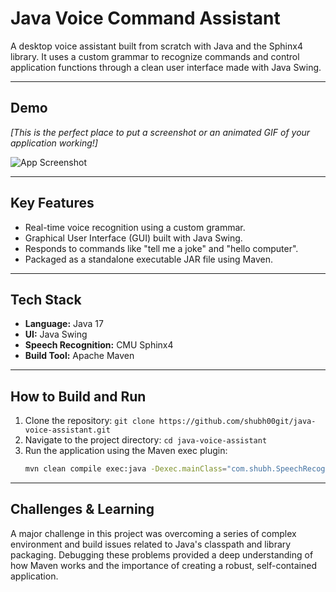 # Java Voice Command Assistant

A desktop voice assistant built from scratch with Java and the Sphinx4 library. It uses a custom grammar to recognize commands and control application functions through a clean user interface made with Java Swing.

---

## Demo

*[This is the perfect place to put a screenshot or an animated GIF of your application working!]*

![App Screenshot](https://i.imgur.com/example.png)

---

## Key Features

* Real-time voice recognition using a custom grammar.
* Graphical User Interface (GUI) built with Java Swing.
* Responds to commands like "tell me a joke" and "hello computer".
* Packaged as a standalone executable JAR file using Maven.

---

## Tech Stack

* **Language:** Java 17
* **UI:** Java Swing
* **Speech Recognition:** CMU Sphinx4
* **Build Tool:** Apache Maven

---

## How to Build and Run

1.  Clone the repository: `git clone https://github.com/shubh00git/java-voice-assistant.git`
2.  Navigate to the project directory: `cd java-voice-assistant`
3.  Run the application using the Maven exec plugin:
    ```bash
    mvn clean compile exec:java -Dexec.mainClass="com.shubh.SpeechRecognizerMain"
    ```

---

## Challenges & Learning

A major challenge in this project was overcoming a series of complex environment and build issues related to Java's classpath and library packaging. Debugging these problems provided a deep understanding of how Maven works and the importance of creating a robust, self-contained application.
